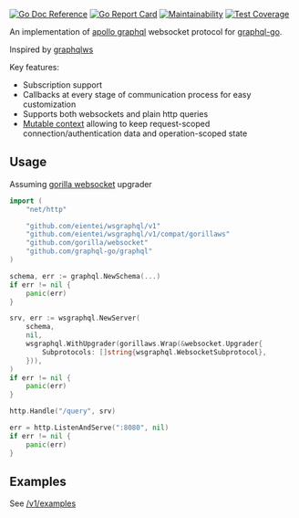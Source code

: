[![Go Doc Reference](https://godoc.org/github.com/eientei/wsgraphql?status.svg)](https://godoc.org/github.com/eientei/wsgraphql)
[![Go Report Card](https://goreportcard.com/badge/github.com/eientei/wsgraphql)](https://goreportcard.com/report/github.com/eientei/wsgraphql)
[![Maintainability](https://api.codeclimate.com/v1/badges/c626b5f2399b044bdebf/maintainability)](https://codeclimate.com/github/eientei/wsgraphql/maintainability)
[![Test Coverage](https://api.codeclimate.com/v1/badges/c626b5f2399b044bdebf/test_coverage)](https://codeclimate.com/github/eientei/wsgraphql/test_coverage)

An implementation of
[apollo graphql](https://github.com/apollographql/subscriptions-transport-ws/blob/master/PROTOCOL.md)
websocket protocol for
[graphql-go](https://github.com/graphql-go/graphql).

Inspired by [graphqlws](https://github.com/functionalfoundry/graphqlws)

Key features:

- Subscription support
- Callbacks at every stage of communication process for easy customization 
- Supports both websockets and plain http queries
- [Mutable context](https://godoc.org/github.com/eientei/wsgraphql/mutable) allowing to keep request-scoped 
  connection/authentication data and operation-scoped state

Usage
-----

Assuming [gorilla websocket](https://github.com/gorilla/websocket) upgrader

```go
import (
	"net/http"

	"github.com/eientei/wsgraphql/v1"
	"github.com/eientei/wsgraphql/v1/compat/gorillaws"
	"github.com/gorilla/websocket"
	"github.com/graphql-go/graphql"
)
```

```go
schema, err := graphql.NewSchema(...)
if err != nil {
	panic(err)
}

srv, err := wsgraphql.NewServer(
	schema,
	nil,
	wsgraphql.WithUpgrader(gorillaws.Wrap(&websocket.Upgrader{
		Subprotocols: []string{wsgraphql.WebsocketSubprotocol},
	})),
)
if err != nil {
	panic(err)
}

http.Handle("/query", srv)

err = http.ListenAndServe(":8080", nil)
if err != nil {
	panic(err)
}
```

Examples
--------

See [/v1/examples](/v1/examples)
